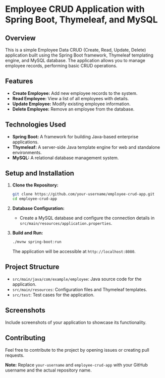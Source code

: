 # Employee CRUD Application with Spring Boot, Thymeleaf, and MySQL

## Overview

This is a simple Employee Data CRUD (Create, Read, Update, Delete) application built using the Spring Boot framework, Thymeleaf templating engine, and MySQL database. The application allows you to manage employee records, performing basic CRUD operations.

## Features

- **Create Employee:** Add new employee records to the system.
- **Read Employee:** View a list of all employees with details.
- **Update Employee:** Modify existing employee information.
- **Delete Employee:** Remove an employee from the database.

## Technologies Used

- **Spring Boot:** A framework for building Java-based enterprise applications.
- **Thymeleaf:** A server-side Java template engine for web and standalone environments.
- **MySQL:** A relational database management system.

## Setup and Installation

1. **Clone the Repository:**

    ```bash
    git clone https://github.com/your-username/employee-crud-app.git
    cd employee-crud-app
    ```

2. **Database Configuration:**

    - Create a MySQL database and configure the connection details in `src/main/resources/application.properties`.

3. **Build and Run:**

    ```bash
    ./mvnw spring-boot:run
    ```

    The application will be accessible at `http://localhost:8080`.

## Project Structure

- `src/main/java/com/example/employee`: Java source code for the application.
- `src/main/resources`: Configuration files and Thymeleaf templates.
- `src/test`: Test cases for the application.

## Screenshots

Include screenshots of your application to showcase its functionality.

## Contributing

Feel free to contribute to the project by opening issues or creating pull requests.

**Note:** Replace `your-username` and `employee-crud-app` with your GitHub username and the actual repository name.
